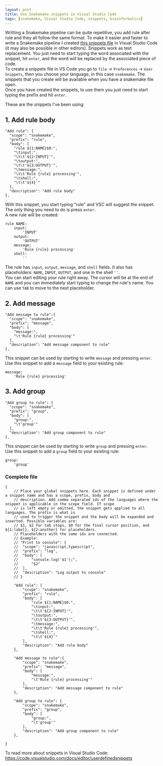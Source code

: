 ```yaml
---
layout: post
title: Use Snakemake snippets in Visual Studio Code
tags: [snakemake, Visual Studio Code, snippets, bioinformatics]
---
```


Writting a Snakemake pipeline can be quite repetitive, you add rule after rule and they all follow the same format. To make it easier and faster to write a Snakemake pipeline I created [this snippets file](https://github.com/CarolinaPB/Bioinfo_scripts/blob/main/snakemake_rule.code-snippets) in Visual Studio Code (it may also be possible in other editors). Snippets work as text replacement. You just need to start typing the word associated with the snippet, hit `enter`, and the word will be replaced by the associated piece of code.  
To create a snippets file in VS Code you go to `file` -> `Preferences` -> `User Snippets`, then you choose your language, in this case `snakemake`. The snippets that you create will be available when you have a snakemake file open.  
Once you have created the snippets, to use them you just need to start typing the prefix and hit `enter`.

These are the snippets I've been using:
## 1. Add rule body
```
"Add rule": {
  "scope": "snakemake",
  "prefix": "rule",
  "body": [
    "rule ${1:NAME}$0:",
    "\tinput:",
    "\t\t'${2:INPUT}'",
    "\toutput:",
    "\t\t'${3:OUTPUT}'",
    "\tmessage:",
    "\t\t'Rule {rule} processing'",
    "\tshell:",
    "\t\t'${4}'"
  ],
  "description": "Add rule body"
},
```
With this snippet, you start typing "rule" and VSC will suggest the snippet. The only thing you need to do is press `enter`.  
A new rule will be created:
```
rule NAME:
    input:
        'INPUT'
    output:
        'OUTPUT'
    message:
        'Rule {rule} processing'
    shell:
        ''
```
The rule has `input`, `output`, `message`, and `shell` fields. It also has placeholders: `NAME`, `INPUT`, `OUTPUT`, and one in the shell `''`.   
You can start editing your rule right away. The cursor will be at the end of `NAME` and you can immediately start typing to change the rule's name. You can use `TAB` to move to the next placeholder. 

## 2. Add message
```
"Add message to rule":{
  "scope": "snakemake",
  "prefix": "message",
  "body": [
    "message:",
    "\t'Rule {rule} processing'"
  ],
  "description": "Add message component to rule"
},
```
This snippet can be used by starting to write `message` and pressing `enter`.  
Use this snippet to add a `message` field to your existing rule:
```
message:
    'Rule {rule} processing'
```

## 3. Add group

```
"Add group to rule": {
  "scope": "snakemake",
  "prefix": "group",
  "body": [
    "group:",
    "\t'group'"
  ],
  "description": "Add group component to rule"
},
```
This snippet can be used by starting to write `group` and pressing `enter`.  
Use this snippet to add a `group` field to your existing rule:

```
group:
    'group'
```

### Complete file
```
{
	// Place your global snippets here. Each snippet is defined under a snippet name and has a scope, prefix, body and 
	// description. Add comma separated ids of the languages where the snippet is applicable in the scope field. If scope 
	// is left empty or omitted, the snippet gets applied to all languages. The prefix is what is 
	// used to trigger the snippet and the body will be expanded and inserted. Possible variables are: 
	// $1, $2 for tab stops, $0 for the final cursor position, and ${1:label}, ${2:another} for placeholders. 
	// Placeholders with the same ids are connected.
	// Example:
	// "Print to console": {
	// 	"scope": "javascript,typescript",
	// 	"prefix": "log",
	// 	"body": [
	// 		"console.log('$1');",
	// 		"$2"
	// 	],
	// 	"description": "Log output to console"
	// }
	
	"Add rule": {
		"scope": "snakemake",
		"prefix": "rule",
		"body": [
			"rule ${1:NAME}$0:",
			"\tinput:",
			"\t\t'${2:INPUT}'",
			"\toutput:",
			"\t\t'${3:OUTPUT}'",
			"\tmessage:",
			"\t\t'Rule {rule} processing'",
			"\tshell:",
			"\t\t'${4}'"
		],
		"description": "Add rule body"
	},
	
	"Add message to rule":{
		"scope": "snakemake",
		"prefix": "message",
		"body": [
			"message:",
			"\t'Rule {rule} processing'"
		],
		"description": "Add message component to rule"
	},

	"Add group to rule": {
		"scope": "snakemake",
		"prefix": "group",
		"body": [
			"group:",
			"\t'group'"
		],
		"description": "Add group component to rule"
	},

}
```

To read more about snippets in Visual Studio Code: https://code.visualstudio.com/docs/editor/userdefinedsnippets
